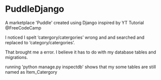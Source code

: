 # PuddleDjango
A marketplace 'Puddle' created using Django inspired by YT Tutorial @FreeCodeCamp


I noticed I spelt ‘catergory/catergories’ wrong and and searched and replaced to ‘category/catergories’.

That brought me a error. I believe it has to do with my database tables and migrations.

running 'python manage.py inspectdb' shows that my some tables are still named as Item_Catergory
